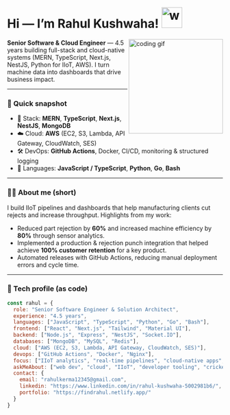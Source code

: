 <h1>Hi — I’m Rahul Kushwaha! <img src="https://media.giphy.com/media/12oufCB0MyZ1Go/giphy.gif" width="48" alt="wave"></h1>
<img align="right" src="https://media.giphy.com/media/1C8bHHJturSx2/giphy.gif?cid=ecf05e4772khx3bj1hkz1hk39r73xfti9blipeuzccxdf3vn&rid=giphy.gif&ct=g" width="220" alt="coding gif">

**Senior Software & Cloud  Engineer** — 4.5 years building full-stack and cloud-native systems (MERN, TypeScript, Next.js, NestJS, Python for IIoT, AWS). I turn machine data into dashboards that drive business impact.

---

### 🚀 Quick snapshot
- 🔧 Stack: **MERN**, **TypeScript**, **Next.js**, **NestJS**, **MongoDB**  
- ☁️ Cloud: **AWS** (EC2, S3, Lambda, API Gateway, CloudWatch, SES)  
- 🛠 DevOps: **GitHub Actions**, Docker, CI/CD, monitoring & structured logging  
- 🧪 Languages: **JavaScript / TypeScript**, **Python**, **Go**, **Bash**

---

### 👨‍💻 About me (short)
I build IIoT pipelines and dashboards that help manufacturing clients cut rejects and increase throughput. Highlights from my work:
- Reduced part rejection by **60%** and increased machine efficiency by **80%** through sensor analytics.
- Implemented a production & rejection punch integration that helped achieve **100% customer retention** for a key product.
- Automated releases with GitHub Actions, reducing manual deployment errors and cycle time.

---

### 🧾 Tech profile (as code)
```javascript
const rahul = {
  role: "Senior Software Engineer & Solution Architect",
  experience: "4.5 years",
  languages: ["JavaScript", "TypeScript", "Python", "Go", "Bash"],
  frontend: ["React", "Next.js", "Tailwind", "Material UI"],
  backend: ["Node.js", "Express", "NestJS", "Socket.IO"],
  databases: ["MongoDB", "MySQL", "Redis"],
  cloud: ["AWS (EC2, S3, Lambda, API Gateway, CloudWatch, SES)"],
  devops: ["GitHub Actions", "Docker", "Nginx"],
  focus: ["IIoT analytics", "real-time pipelines", "cloud-native apps", "CI/CD"],
  askMeAbout: ["web dev", "cloud", "IIoT", "developer tooling", "cricket"],
  contact: {
    email: "rahulkerma12345@gmail.com",
    linkedin: "https://www.linkedin.com/in/rahul-kushwaha-5002981b6/",
    portfolio: "https://findrahul.netlify.app/"
  }
}
